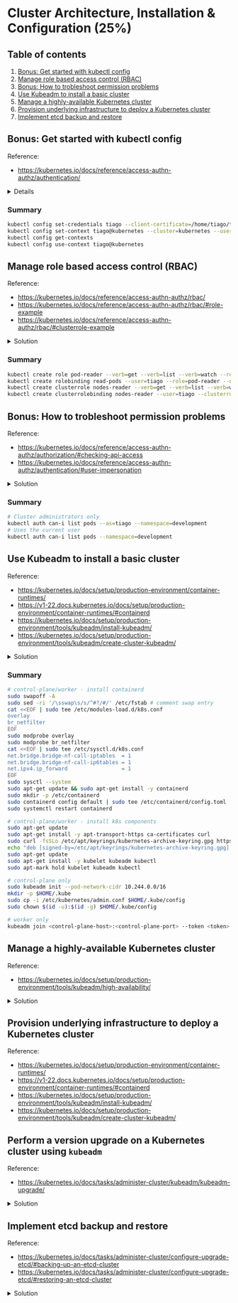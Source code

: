 # Cluster Architecture, Installation & Configuration (25%)

## Table of contents
1. [Bonus: Get started with kubectl config](#bonus-get-started-with-kubectl-config)
1. [Manage role based access control (RBAC)](#manage-role-based-access-control-rbac)
1. [Bonus: How to trobleshoot permission problems](#bonus-how-to-trobleshoot-permission-problems)
1. [Use Kubeadm to install a basic cluster](#use-kubeadm-to-install-a-basic-cluster)
1. [Manage a highly-available Kubernetes cluster](#manage-a-highly-available-kubernetes-cluster)
1. [Provision underlying infrastructure to deploy a Kubernetes cluster](#provision-underlying-infrastructure-to-deploy-a-kubernetes-cluster)
1. [Implement etcd backup and restore](#implement-etcd-backup-and-restore)

## Bonus: Get started with kubectl config
Reference: 
- https://kubernetes.io/docs/reference/access-authn-authz/authentication/

<details>

When interacting with Kubernetes clusters using `kubectl` tool, it is required to configure it first with information about the who is accessing the cluster (`kubectl config get-credentials`) and where is the cluster hosted (`kubectl config get-clusters`). Binding these two pieces for information together and you have a context (`kubectl config get-context`).

When provisioning a cluster with `kubeadm`, it generates a `.kube` file that contains a admin user, the recently created cluster and a default context. 

The following commands assumes there is a basic cluster running on the instance. The following commands creates a new user certificate and key to be used on a kubectl context
```bash
# Create a key
openssl genrsa -out tiago.key 2048

# Create user CSR
# Kubernetes uses what is inside Organization as user group information
# In this case, the user tiago belongs to "administrators" and "users" groups
openssl req -new -key tiago.key -out tiago.csr -subj "/CN=tiago/O=administrators/O=users"

# Approve the CSR
sudo openssl x509 -req -in tiago.csr -CA /etc/kubernetes/pki/ca.crt -CAkey /etc/kubernetes/pki/ca.key -CAcreateserial -out tiago.crt -days 500

# Create kubectl credential
kubectl config set-credentials tiago --client-certificate=/home/tiago/tiago.crt --client-key=/home/iago/tiago.key
# Create kubectl context using the new user and the existing cluster
kubectl config set-context tiago@kubernetes --cluster=kubernetes --user=tiago

# Let's all available contexts
kubectl config get-contexts

# Output
# CURRENT   NAME                          CLUSTER      AUTHINFO           NAMESPACE
# *         kubernetes-admin@kubernetes   kubernetes   kubernetes-admin
#           tiago@kubernetes              kubernetes   tiago

# Let's switch to the recently created context
kubectl config use-context tiago@kubernetes

# Try listing all pods (it will fail, as the user does not have any permissions assigned)
kubectl get pods

# Output
# Error from server (Forbidden): pods is forbidden: User "tiago" cannot list resource "pods" in API group "" in the namespace "default"
```

Once the new user and the contexts are created, we can proceed to the next section in order to assign permissions.

</details>

### Summary
```bash
kubectl config set-credentials tiago --client-certificate=/home/tiago/tiago.crt --client-key=/home/iago/tiago.key
kubectl config set-context tiago@kubernetes --cluster=kubernetes --user=tiago
kubectl config get-contexts
kubectl config use-context tiago@kubernetes
```

## Manage role based access control (RBAC)
Reference: 
- https://kubernetes.io/docs/reference/access-authn-authz/rbac/
- https://kubernetes.io/docs/reference/access-authn-authz/rbac/#role-example
- https://kubernetes.io/docs/reference/access-authn-authz/rbac/#clusterrole-example

<details>
<summary>Solution</summary>

Role-based access (RBAC) is a method of regulating access to computer or network resources based on the roles of individual users within your organization.

It allows fine grain access permissions to users, groups or service accounts within your cluster.

`Role` and `ClusterRole` contains rules that represents a set of permissions (e.g. get a list of pods of a namamespace, or get a list all the nodes of a cluster)
- If you want to define a role within a specific namespace, use `Role`. (Cannot be reused on another namespace)
- If you want to define a role and reuse it for multiple namespaces, or for a cluster-scoped resource, use `ClusterRole`.

`RoleBinding` and `ClusterRoleBinding` associates permissions defined in a Role/ClusterRole to a list of subjects (users, groups or service accounts).

### Create a Role and associate it with a RoleBinding
1. Create a namespace to be used in the Role and RoleBinding
```
kubectl create namespace development
```

1. Create a `Role` and `RoleBinding` to a specific namespace 
```yaml
apiVersion: rbac.authorization.k8s.io/v1
kind: Role
metadata:
  namespace: development
  name: pod-reader
rules:
- apiGroups: [""] # "" indicates the core API group
  resources: ["pods"]
  verbs: ["get", "watch", "list"]
---
apiVersion: rbac.authorization.k8s.io/v1
# This role binding allows "tiago" to read pods in the "development" namespace.
# You need to already have a Role named "pod-reader" in that namespace.
kind: RoleBinding
metadata:
  namespace: development
  name: read-pods
subjects:
# You can specify more than one "subject"
- kind: User
  name: tiago # "name" is case sensitive
  apiGroup: rbac.authorization.k8s.io
roleRef:
  # "roleRef" specifies the binding to a Role / ClusterRole
  kind: Role #this must be Role or ClusterRole
  name: pod-reader # this must match the name of the Role or ClusterRole you wish to bind to
  apiGroup: rbac.authorization.k8s.io
```

1. It's also possible to execute the same command above in an imperative way
```bash
kubectl create role pod-reader --verb=get --verb=list --verb=watch --resource=pods

kubectl create rolebinding read-pods --user=tiago --role=pod-reader --namespace=development
```

### Create a ClusterRole and associate it with a ClusterRoleBinding
1. Create the `ClusterRole` and `ClusterRoleBinding` to a cluster-wide resource
```yaml
apiVersion: rbac.authorization.k8s.io/v1
kind: ClusterRole
metadata:
  # "namespace" omitted since ClusterRoles are not namespaced
  name: nodes-reader
rules:
- apiGroups: [""]
  # at the HTTP level, the name of the resource for accessing Node
  # objects is "nodes"
  resources: ["nodes"]
  verbs: ["get", "watch", "list"]
---
apiVersion: rbac.authorization.k8s.io/v1
kind: ClusterRoleBinding
metadata:
  name: nodes-reader
subjects:
- kind: User
  name: tiago
roleRef:
  kind: ClusterRole
  name: nodes-reader
  apiGroup: rbac.authorization.k8s.io
```

1. It's also possible to execute the same command above in an imperative way
```bash
kubectl create clusterrole nodes-reader --verb=get --verb=list --verb=watch --resource=nodes

kubectl create clusterrolebinding nodes-reader --user=tiago --clusterrole=nodes-reader
```

</details>

### Summary
```bash
kubectl create role pod-reader --verb=get --verb=list --verb=watch --resource=pods
kubectl create rolebinding read-pods --user=tiago --role=pod-reader --namespace=development
kubectl create clusterrole nodes-reader --verb=get --verb=list --verb=watch --resource=nodes
kubectl create clusterrolebinding nodes-reader --user=tiago --clusterrole=nodes-reader
```

## Bonus: How to trobleshoot permission problems
Reference: 
- https://kubernetes.io/docs/reference/access-authn-authz/authorization/#checking-api-access
- https://kubernetes.io/docs/reference/access-authn-authz/authentication/#user-impersonation

<details>
<summary>Solution</summary>

When requiring to troubleshoot permission issues with User/Group/ServiceAccount, it's possible to use the following `kubectl auth can-i` command to help you:
```bash
kubectl auth can-i <VERB> <RESOURCE> --as=<USER/SERVICEACCOUNT>

# Example
kubectl auth can-i list pods --as=tiago --namespace=development
# Should retun: yes

kubectl auth can-i list pods --as=john --namespace=development
# Should retun: no
```

You can list all permissions a user might have:
```bash
# List specific namespace permissions for a user
kubectl auth can-i --list --as=tiago --namespace=development

# List specific namespace permissions for a user
kubectl auth can-i --list --as=tiago --namespace=development
```

Cluster administrators also can run `kubectl` commands impersonating other users using parameter `--as=<USER/SERVICEACCOUNT>`:
```bash
# Should return list of pods
kubectl get pods --namespace development --as=tiago

# Should return an error
kubectl get pods --namespace development --as=john
# Output: Error from server (Forbidden): pods is forbidden: User "john" cannot list resource "pods" in API group "" in the namespace "development"
```
</details>

### Summary
```bash
# Cluster administrators only
kubectl auth can-i list pods --as=tiago --namespace=development
# Uses the current user
kubectl auth can-i list pods --namespace=development
```

## Use Kubeadm to install a basic cluster
Reference:
- https://kubernetes.io/docs/setup/production-environment/container-runtimes/
- https://v1-22.docs.kubernetes.io/docs/setup/production-environment/container-runtimes/#containerd
- https://kubernetes.io/docs/setup/production-environment/tools/kubeadm/install-kubeadm/
- https://kubernetes.io/docs/setup/production-environment/tools/kubeadm/create-cluster-kubeadm/

<details>
<summary>Solution</summary>

For creating a cluster using `kubeadm`, you basically have to use the reference material, first installing a container runtime, then installing and configuring the other components: `kubeadm`, `kubelet` and `kubectl` (optional) 

The following steps are an summary of the steps described on the reference section.

### (Control/Worker) Disable swap
```bash
# Disable swap immediately
sudo swapoff -a

# Open /etc/fstab with vim and comment swap
sudo vim /etc/fstab
## comment line by adding a # in front of line
## /swap.img       none    swap    sw      0       0
## #/swap.img       none    swap    sw      0       0
## :wq to save and quit
```

### (Control/Worker) Install container runtime: `containerd`
- Apply common settings for Kubernetes nodes on Linux
```bash
# Load `overlay` and `bt_netfilter` Linux modules during startup
cat <<EOF | sudo tee /etc/modules-load.d/k8s.conf
overlay
br_netfilter
EOF

# Load them immediately 
sudo modprobe overlay
sudo modprobe br_netfilter

# sysctl params required by setup, params persist across reboots
cat <<EOF | sudo tee /etc/sysctl.d/k8s.conf
net.bridge.bridge-nf-call-iptables  = 1
net.bridge.bridge-nf-call-ip6tables = 1
net.ipv4.ip_forward                 = 1
EOF

# Apply sysctl params without reboot
sudo sysctl --system
```

- Install `containerd` container runtime:
```bash
# Install `containerd` using package manager
sudo apt-get update && sudo apt-get install -y containerd

# Create containerd configuration folder
sudo mkdir -p /etc/containerd

# Generate default containerd configuration and save to the newly created default file
sudo containerd config default | sudo tee /etc/containerd/config.toml

# Restart containerd to ensure new configuration file usage
sudo systemctl restart containerd
```

### (Control/Worker) Install Kubernetes components
```bash
# Update the apt package index and install packages needed to use the Kubernetes apt repository
sudo apt-get update
sudo apt-get install -y apt-transport-https ca-certificates curl

# Download the Google Cloud public signing key
sudo curl -fsSLo /etc/apt/keyrings/kubernetes-archive-keyring.gpg https://packages.cloud.google.com/apt/doc/apt-key.gpg

# Add the Kubernetes apt repository
echo "deb [signed-by=/etc/apt/keyrings/kubernetes-archive-keyring.gpg] https://apt.kubernetes.io/ kubernetes-xenial main" | sudo tee /etc/apt/sources.list.d/kubernetes.list

# Update apt package index, install kubelet, kubeadm and kubectl, and pin their version:
sudo apt-get update
# You can install a version specific by adding the version on every component
# sudo apt-get install -y kubelet=1.23.0-00 kubeadm=1.23.0-00 kubectl=1.23.0-00
sudo apt-get install -y kubelet kubeadm kubectl
sudo apt-mark hold kubelet kubeadm kubectl
```

### Control plane setup (single node)
1. Initialize the cluster
```bash
# Because we are going to use flannel as CNI, using the default pod CIDR from flannel
# See: https://github.com/flannel-io/flannel#deploying-flannel-manually
sudo kubeadm init --pod-network-cidr 10.244.0.0/16
```

1. Configure `kubectl` on control plane node:
```bash
mkdir -p $HOME/.kube
sudo cp -i /etc/kubernetes/admin.conf $HOME/.kube/config
sudo chown $(id -u):$(id -g) $HOME/.kube/config
```

### Worker node setup
1. The control plane node `kubeadm init` should have created a `kubeadm join` command that contains the credentials to add a worker node. If required, you can recreate the token, as it has a expiration date on it.
```bash
kubeadm token create --print-join-command
```

1. Use the output from the previous command to join worker nodes into the cluster:
```bash
kubeadm join <control-plane-host>:<control-plane-port> --token <token> --discovery-token-ca-cert-hash sha256:<hash>
```
</details>

### Summary
```bash
# control-plane/worker - install containerd
sudo swapoff -A
sudo sed -ri '/\sswap\s/s/^#?/#/' /etc/fstab # comment swap entry
cat <<EOF | sudo tee /etc/modules-load.d/k8s.conf
overlay
br_netfilter
EOF
sudo modprobe overlay
sudo modprobe br_netfilter
cat <<EOF | sudo tee /etc/sysctl.d/k8s.conf
net.bridge.bridge-nf-call-iptables  = 1
net.bridge.bridge-nf-call-ip6tables = 1
net.ipv4.ip_forward                 = 1
EOF
sudo sysctl --system
sudo apt-get update && sudo apt-get install -y containerd
sudo mkdir -p /etc/containerd
sudo containerd config default | sudo tee /etc/containerd/config.toml
sudo systemctl restart containerd

# control-plane/worker - install k8s components
sudo apt-get update
sudo apt-get install -y apt-transport-https ca-certificates curl
sudo curl -fsSLo /etc/apt/keyrings/kubernetes-archive-keyring.gpg https://packages.cloud.google.com/apt/doc/apt-key.gpg
echo "deb [signed-by=/etc/apt/keyrings/kubernetes-archive-keyring.gpg] https://apt.kubernetes.io/ kubernetes-xenial main" | sudo tee /etc/apt/sources.list.d/kubernetes.list
sudo apt-get update
sudo apt-get install -y kubelet kubeadm kubectl
sudo apt-mark hold kubelet kubeadm kubectl

# control-plane only
sudo kubeadm init --pod-network-cidr 10.244.0.0/16
mkdir -p $HOME/.kube
sudo cp -i /etc/kubernetes/admin.conf $HOME/.kube/config
sudo chown $(id -u):$(id -g) $HOME/.kube/config

# worker only
kubeadm join <control-plane-host>:<control-plane-port> --token <token> --discovery-token-ca-cert-hash sha256:<hash>
```

## Manage a highly-available Kubernetes cluster
Reference:
- https://kubernetes.io/docs/setup/production-environment/tools/kubeadm/high-availability/

<details>
<summary>Solution</summary>

If you want to provision a highly available Kubernetes cluster, there are few considerations to make before you preceed, as described on the kubernetes.io reference above (for example: stacked etcd, external etcd, load balancer)

The following steps are using a stacked etcd configuration, and using another instance as load balancer running NGINX

This tutorial uses the following configuration:
- 1x load balancer instance
- 3x control plane instances
- 2x worker instances

Configure the control plane and worker instances using steps from the previous tutorial:
1. [Disable swap](#controlworker-disable-swap)
1. [Install container runtime: `containerd`](#controlworker-install-container-runtime-containerd)
1. [Install Kubernetes components](#controlworker-install-kubernetes-components)

### Setup load balancer
```bash
# Install nginx using package manager
sudo apt-get install -y nginx

# Enable nginx daemon
sudo systemctl enable nginx

# Create folder for the load balancer configuration
sudo mkdir -p /etc/nginx/tcpconf.d

# Edit nginx configuration to include our custom configuration
sudo vi /etc/nginx/nginx.conf

# Add the following to the end of nginx.conf:
# include /etc/nginx/tcpconf.d/*;

# Set up some environment variables for the lead balancer config file:
# The commands below is considering the control planes IP address, 
# but it can be configured to use hostname if you have it configured on your DNS
CONTROL_PLANE_1=<controller 1 private ip/DNS adress>
CONTROL_PLANE_2=<controller 2 private ip/DNS adress>
CONTROL_PLANE_3=<controller 3 private ip/DNS adress>

# Create the load balancer nginx config file:
cat << EOF | sudo tee /etc/nginx/tcpconf.d/kubernetes.conf
stream {
    upstream kubernetes {
        server $CONTROL_PLANE_1:6443;
        server $CONTROL_PLANE_2:6443;
        server $CONTROL_PLANE_3:6443;
    }

    server {
        listen 6443;
        listen 443;
        proxy_pass kubernetes;
    }
}
EOF

# Reload the nginx configuration
sudo nginx -s reload

# You can verify that the load balancer is working like so (once control planes configured):
curl -k https://localhost:6443/version
```

### Control plane setup (multi node)
Run the following command on one of the control plane nodes:
```bash
# Replace LOAD_BALANCER_DNS with the DNS address (or an IP address) from the instance configured on the last step
sudo kubeadm init --control-plane-endpoint "LOAD_BALANCER_DNS:6443" --upload-certs
```

The output should look similar to:
```
You can now join any number of control-plane node by running the following command on each as a root:
    kubeadm join 192.168.0.200:6443 --token 9vr73a.a8uxyaju799qwdjv --discovery-token-ca-cert-hash sha256:7c2e69131a36ae2a042a339b33381c6d0d43887e2de83720eff5359e26aec866 --control-plane --certificate-key f8902e114ef118304e561c3ecd4d0b543adc226b7a07f675f56564185ffe0c07

Please note that the certificate-key gives access to cluster sensitive data, keep it secret!
As a safeguard, uploaded-certs will be deleted in two hours; If necessary, you can use kubeadm init phase upload-certs to reload certs afterward.

Then you can join any number of worker nodes by running the following on each as root:
    kubeadm join 192.168.0.200:6443 --token 9vr73a.a8uxyaju799qwdjv --discovery-token-ca-cert-hash sha256:7c2e69131a36ae2a042a339b33381c6d0d43887e2de83720eff5359e26aec866
```

Use the printed commands to join any control plane or worker node into the cluster.
</details>


## Provision underlying infrastructure to deploy a Kubernetes cluster
Reference:
- https://kubernetes.io/docs/setup/production-environment/container-runtimes/
- https://v1-22.docs.kubernetes.io/docs/setup/production-environment/container-runtimes/#containerd
- https://kubernetes.io/docs/setup/production-environment/tools/kubeadm/install-kubeadm/
- https://kubernetes.io/docs/setup/production-environment/tools/kubeadm/create-cluster-kubeadm/

## Perform a version upgrade on a Kubernetes cluster using `kubeadm`
Reference:
- https://kubernetes.io/docs/tasks/administer-cluster/kubeadm/kubeadm-upgrade/

<details>
<summary>Solution</summary>

For upgrading a cluster, you should use the reference material and follow the steps. 

The following steps are based on a highly available cluster described on the previous objectives.

### (Control) For the first control plane upgrade
```bash
# replace x in 1.23.x-00 with the latest patch version
sudo apt-mark unhold kubeadm && \
sudo apt-get update && \
sudo apt-get install -y kubeadm=1.23.6-00 && \
sudo apt-mark hold kubeadm

# verify the upgrade plan
sudo kubeadm upgrade plan

# upgrade the node
sudo kubeadm upgrade node
```

### (Control) For all other control plane nodes
```bash
# replace x in 1.23.x-00 with the latest patch version
sudo apt-mark unhold kubeadm && \
sudo apt-get update && \
sudo apt-get install -y kubeadm=1.23.6-00 && \
sudo apt-mark hold kubeadm

# verify the upgrade plan
sudo kubeadm upgrade plan

# upgrade to the selected version
sudo kubeadm upgrade apply v1.23.6
```

### (Control) Upgrade `kubelet` and `kubectl`
```bash
# replace <node-to-drain> with the name of your node you are draining
kubectl drain <node-to-drain> --ignore-daemonsets

# upgrade the components
sudo apt-mark unhold kubelet kubectl && \
sudo apt-get update && \
sudo apt-get install -y kubelet=1.23.6-00 kubectl=1.23.6-00 && \
sudo apt-mark hold kubelet kubectl

# restart `kubelet`
sudo systemctl daemon-reload
sudo systemctl restart kubelet

# uncordon the node
kubectl uncordon <node-to-drain>
```

### (Worker) Worker node upgrade
```bash
# replace x in 1.23.x-00 with the latest patch version
sudo apt-mark unhold kubeadm && \
sudo apt-get update && \
sudo apt-get install -y kubeadm=1.23.6-00 && \
sudo apt-mark hold kubeadm

# verify the upgrade plan
sudo kubeadm upgrade plan

# upgrade to the selected version
sudo kubeadm upgrade apply v1.23.6

# replace <node-to-drain> with the name of your node you are draining
kubectl drain <node-to-drain> --ignore-daemonsets

# upgrade the components
sudo apt-mark unhold kubelet kubectl && \
sudo apt-get update && \
sudo apt-get install -y kubelet=1.23.6-00 kubectl=1.23.6-00 && \
sudo apt-mark hold kubelet kubectl

# restart `kubelet`
sudo systemctl daemon-reload
sudo systemctl restart kubelet

# uncordon the node
kubectl uncordon <node-to-drain>
```
</details>

## Implement etcd backup and restore
Reference:
- https://kubernetes.io/docs/tasks/administer-cluster/configure-upgrade-etcd/#backing-up-an-etcd-cluster
- https://kubernetes.io/docs/tasks/administer-cluster/configure-upgrade-etcd/#restoring-an-etcd-cluster

<details>
<summary>Solution</summary>

The following steps are for a stacked HA Kubernetes cluster, with stacked `etcd`. For external `etcd` setup, the commands might be different.

### Implement etcd backup

- To get a backup of `etcd`, you will first need to get the `etcdctl` command line client.

You can get the package using:
```bash
sudo apt install etcd-client
``` 

- To use the `etcdctl` on your cluster, you will need to get all nodes IP addresses, as well as the path for certificates and the certificate key being used by `etcd`. 

```bash
# Get the nodes IP addresses
kubectl get pods -n kube-system -o wide | grep etcd

# Print the pod definition for `etcd`, we will need some of the parameters.
sudo cat /etc/kubernetes/manifests/etcd.yaml
```

- To get started with `etcdctl`, we can get the list of members of the cluster:
```bash
# The --endpoints can be extracted from the etcd pods
# --cacert matches the etcd pod definition --trusted-ca-file=" parameter
# --cert matches the etcd pod definition "--cert-file=" parameter
# --key matches the etcd pod definition "--key-file=" parameter

sudo ETCDCTL_API=3 etcdctl \
--endpoints=https://192.168.1.14:2379,https://192.168.1.17:2379,https://192.168.1.18:2379 \
--cacert=/etc/kubernetes/pki/etcd/ca.crt \
--cert=/etc/kubernetes/pki/etcd/server.crt \
--key=/etc/kubernetes/pki/etcd/server.key \
member list --write-out table

# It should output something like this:
# +------------------+---------+---------------+---------------------------+---------------------------+
# |        ID        | STATUS  |     NAME      |        PEER ADDRS         |       CLIENT ADDRS        |
# +------------------+---------+---------------+---------------------------+---------------------------+
# | 5997140dfeb3820d | started |   k8s-control | https://192.168.1.14:2380 | https://192.168.1.14:2379 |
# | 715ce16910f037a8 | started | k8s-control-2 | https://192.168.1.17:2380 | https://192.168.1.17:2379 |
# | 8cfeffbdc61e61cb | started | k8s-control-3 | https://192.168.1.18:2380 | https://192.168.1.18:2379 |
# +------------------+---------+---------------+---------------------------+---------------------------+
```

- To perform the backup, just change the arguments
```bash
sudo ETCDCTL_API=3 etcdctl \
--endpoints=https://192.168.1.14:2379,https://192.168.1.17:2379,https://192.168.1.18:2379 \
--cacert=/etc/kubernetes/pki/etcd/ca.crt \
--cert=/etc/kubernetes/pki/etcd/server.crt \
--key=/etc/kubernetes/pki/etcd/server.key \
snapshot save ~/etcd_backup.db
```

### Implement etcd restore
When we perform etcd restore, it will create create new etcd data directories. All members should restore the same snapshot.

- First, you have to copy the backup file from the node it was taken and copy on all other control plane nodes:
```bash
# make sure to replace the username and node names
# copy to node 2
scp ~/etcd_backup.db administrator@k8s-control-2:~/etcd_backup.db

# copy to node 3
scp ~/etcd_backup.db administrator@k8s-control-3:~/etcd_backup.db
```

- To perform the restore using the backup file previously created:
```bash
# SSH into node 1
# Perform a restore on node 1
sudo ETCDCTL_API=3 etcdctl \
--cacert=/etc/kubernetes/pki/etcd/ca.crt \
--cert=/etc/kubernetes/pki/etcd/server.crt \
--key=/etc/kubernetes/pki/etcd/server.key \
snapshot restore ~/etcd_backup.db \
--name=k8s-control \
--initial-cluster k8s-control=https://192.168.1.14:2380,k8s-control-2=https://192.168.1.17:2380,k8s-control-3=https://192.168.1.18:2380 \
--initial-cluster-token etcd-cluster-140622 \
--initial-advertise-peer-urls https://192.168.1.14:2380 \
--data-dir=/var/lib/etcd_restore

# SSH into node 2
# Perform a restore on node 2
sudo ETCDCTL_API=3 etcdctl \
--cacert=/etc/kubernetes/pki/etcd/ca.crt \
--cert=/etc/kubernetes/pki/etcd/server.crt \
--key=/etc/kubernetes/pki/etcd/server.key \
snapshot restore ~/etcd_backup.db \
--name=k8s-control-2 \
--initial-cluster k8s-control=https://192.168.1.14:2380,k8s-control-2=https://192.168.1.17:2380,k8s-control-3=https://192.168.1.18:2380 \
--initial-cluster-token etcd-cluster-140622 \
--initial-advertise-peer-urls https://192.168.1.17:2380 \
--data-dir=/var/lib/etcd_restore

# SSH into node 3
# Perform a restore on node 3
sudo ETCDCTL_API=3 etcdctl \
--cacert=/etc/kubernetes/pki/etcd/ca.crt \
--cert=/etc/kubernetes/pki/etcd/server.crt \
--key=/etc/kubernetes/pki/etcd/server.key \
snapshot restore ~/etcd_backup.db \
--name=k8s-control-3 \
--initial-cluster k8s-control=https://192.168.1.14:2380,k8s-control-2=https://192.168.1.17:2380,k8s-control-3=https://192.168.1.18:2380 \
--initial-cluster-token etcd-cluster-140622 \
--initial-advertise-peer-urls https://192.168.1.18:2380 \
--data-dir=/var/lib/etcd_restore
```

- We need to stop all API Server and etcd pods to replace etcd's data directory. We will do this by removing the static pods manifest on each control plane node. This action will make kubelet stop the pods. Execute the commands on each control plane node:
```bash
# Create a tmp folder and move all manifests there.
mkdir /tmp/kubernetes-manifests/
sudo mv /etc/kubernetes/manifests/*.yaml /tmp/kubernetes-manifests/
```

- Lets create a backup from the last etcd data directory and replace with the restored one. Execute the commands on each control plane node:
```bash
# Create a backup folder and lets rename the restored etcd into the /var/lib/etcd
sudo mv /var/lib/etcd /var/lib/etcd.bak
sudo mv /var/lib/etcd_restore /var/lib/etcd
```

- Now we move the static pods manifests back to the Kubernetes folder. Execute the commands on each control plane node:
```bash
# Create a tmp folder and move all manifests there.
sudo mv /tmp/kubernetes-manifests/*.yaml /etc/kubernetes/manifests/
```
</details>